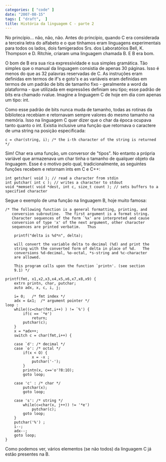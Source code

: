 ```yaml
---
categories: [ "code" ]
date: "2007-08-15"
tags: [ "draft",  ]
title: História da linguagem C - parte 2
---
```

No princípio... não, não, não. Antes do princípio, quando C era considerada a terceira letra do alfabeto e o que tínhamos eram linguagens experimentais para todos os lados, dois famigerados Srs. dos Laboratórios Bell, K. Thompson e D. Ritchie, criaram uma linguagem chamada B. E B era bom.

O bom de B era sua rica expressividade e sua simples gramática. Tão simples que o manual da linguagem consistia de apenas 30 páginas. Isso é menos do que as 32 palavras reservadas de C. As instruções eram definidas em termos de if's e goto's e as variáveis eram definidas em termos de um padrão de bits de tamanho fixo - geralmente a word da plataforma - que utilizada em expressões definiam seu tipo; esse padrão de bits era chamado rvalue. Imagine a linguagem C de hoje em dia com apenas um tipo: int.

Como esse padrão de bits nunca muda de tamanho, todas as rotinas da biblioteca recebiam e retornavam sempre valores do mesmo tamanho na memória. Isso na linguagem C quer dizer que o char da época ocupava tanto quanto o int. Existia inclusive uma função que retornava o caractere de uma string na posição especificada:

    c = char(string, i); /* the i-th character of the string is returned */

Sim! Char era uma função, um conversor de "tipos". No entanto a própria variável que armazenava um char tinha o tamanho de qualquer objeto da linguagem. Esse é o motivo pelo qual, tradicionalmente, as seguintes funções recebem e retornam ints em C e C++:

    int getchar( void ); // read a character from stdin
    int putchar( int c ); // writes a character to stdout
    void *memset( void *dest, int c, size_t count ); // sets buffers to a specified character

Segue o exemplo de uma função na linguagem B, hoje muito famosa:

    /* The following function is a general formatting, printing, and
       conversion subroutine.  The first argument is a format string.
       Character sequences of the form `%x' are interpreted and cause
       conversion of type 'x' of the next argument, other character
       sequences are printed verbatim.   Thus
    
    	printf("delta is %d*n", delta);
    
    	will convert the variable delta to decimal (%d) and print the
    	string with the converted form of delta in place of %d.   The
    	conversions %d-decimal, %o-octal, *s-string and %c-character
    	are allowed.
    
    	This program calls upon the function `printn'. (see section
    	9.1) */
    
    printf(fmt, x1,x2,x3,x4,x5,x6,x7,x8,x9) {
    	extrn printn, char, putchar;
    	auto adx, x, c, i, j;
    
    	i= 0;	/* fmt index */
    	adx = &x1;	/* argument pointer */
    loop :
    	while((c=char(fmt,i++) ) != `%') {
    		if(c == `*e')
    			return;
    		putchar(c);
    	}
    	x = *adx++;
    	switch c = char(fmt,i++) {
    
    	case `d': /* decimal */
    	case `o': /* octal */
    		if(x < O) {
    			x = -x ;
    			putchar('-');
    		}
    		printn(x, c=='o'?8:1O);
    		goto loop;
    
    	case 'c' : /* char */
    		putchar(x);
    		goto loop;
    
    	case 's': /* string */
    		while(c=char(x, j++)) != '*e')
    			putchar(c);
    		goto loop;
    	}
    	putchar('%') ;
    	i--;
    	adx--;
    	goto loop;
    } 
    
Como podemos ver, vários elementos (se não todos) da linguagem C já estão presentes na B.
